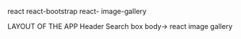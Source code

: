 react
react-bootstrap
react- image-gallery

LAYOUT OF THE APP
Header
Search box
body-> react image gallery
